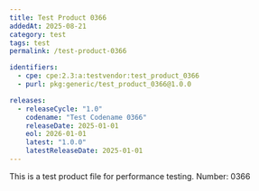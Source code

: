 ```yaml
---
title: Test Product 0366
addedAt: 2025-08-21
category: test
tags: test
permalink: /test-product-0366

identifiers:
  - cpe: cpe:2.3:a:testvendor:test_product_0366
  - purl: pkg:generic/test_product_0366@1.0.0

releases:
  - releaseCycle: "1.0"
    codename: "Test Codename 0366"
    releaseDate: 2025-01-01
    eol: 2026-01-01
    latest: "1.0.0"
    latestReleaseDate: 2025-01-01
---
```


This is a test product file for performance testing. Number: 0366
